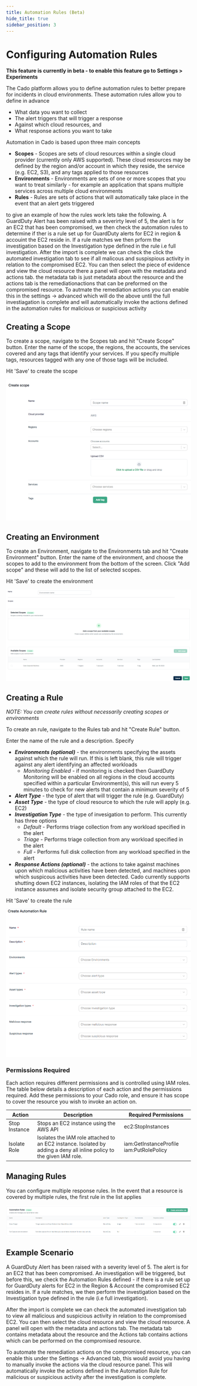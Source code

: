 ```yaml
---
title: Automation Rules (Beta)
hide_title: true
sidebar_position: 3
---
```


# Configuring Automation Rules

**This feature is currently in beta - to enable this feature go to Settings > Experiments**

The Cado platform allows you to define automation rules to better prepare for incidents in cloud environments. These automation rules allow you to define in advance
* What data you want to collect
* The alert triggers that will trigger a response
* Against which cloud resources, and
* What response actions you want to take

Automation in Cado is based upon three main concepts
* **Scopes** - Scopes are sets of cloud resources within a single cloud provider (currently only AWS supported). These cloud resources may be defined by the region and/or account in which they reside, the service (e.g. EC2, S3), and any tags applied to those resources
* **Environments** - Environments are sets of one or more scopes that you want to treat similarly - for example an application that spans multiple services across multiple cloud environments
* **Rules** - Rules are sets of actions that will automatically take place in the event that an alert gets triggered

to give an example of how the rules work lets take the following. A GuardDuty Alert has been raised with a severirty level of 5, the alert is for an EC2 that has been compromised, we then check the automation rules to determine if ther is a rule set up for GuardDuty alerts for EC2  in region & accouint the EC2 reside in. If a rule matches we then prform the investigation based on the Investigation type defined in the rule i.e full investigation. After the import is complete we can check the click the automated investigation tab to see if all malicous and suspispious activity in relation to the compromised EC2. You can then select the piece of evidence and view the cloud resource there a panel will open with the metadata and actions tab. the metadata tab is just metadata about the resource and the actions tab is the remediationactions that can be preformed on the compromised resource. To autmate the remediation actions you can enable this in the settings -> advanced which will do the above until the full investiagation is complete and will automatically invoke the actions defined in the automation rules for malicious or suspicious activity 

## Creating a Scope

To create a scope, navigate to the Scopes tab and hit "Create Scope" button. Enter the name of the scope, the regions, the accounts, the services covered and any tags that identify your services. If you specify multiple tags, resources tagged with any one of those tags will be included.

Hit 'Save' to create the scope

![Create Scope](/img/scopes.png)

## Creating an Environment

To create an Environment, navigate to the Environments tab and hit "Create Environment" button. Enter the name of the environment, and choose the scopes to add to the environment from the bottom of the screen. Click "Add scope" and these will add to the list of selected scopes.

Hit 'Save' to create the environment

![Create Environments](/img/environments.png)

## Creating a Rule

*NOTE: You can create rules without necessarily creating scopes or environments*

To create an rule, navigate to the Rules tab and hit "Create Rule" button.

Enter the name of the rule and a description. Specify

* ***Environments (optional)*** - the environments specifying the assets against which the rule will run. If this is left blank, this rule will trigger against any alert identifying an affected workloads
    * *Monitoring Enabled* - if monitoring is checked then GuardDuty Monitoring will be enabled on all regions in the cloud accounts specified within a particular Environment(s), this will run every 5 minutes to check for new alerts that contain a minimum severity of 5
* ***Alert Type***  - the type of alert that will trigger the rule (e.g. GuardDuty)
* ***Asset Type*** - the type of cloud resource to which the rule will apply (e.g. EC2)
* ***Investigation Type*** - the type of invesigation to perform. This currently has three options
    * *Default* - Performs triage collection from any workload specified in the alert
    * *Triage* - Performs triage collection from any workload specified in the alert
    * *Full* - Performs full disk collection from any workload specified in the alert
* ***Response Actions (optional)*** - the actions to take against machines upon which malicious activities have been detected, and machines upon which suspicous activities have been detected. Cado currently supports shutting down EC2 instances, isolating the IAM roles of that the EC2 instance assumes and isolate security group attached to the EC2.

Hit 'Save' to create the rule

![Create Rule](/img/rules.png)

### Permissions Required
Each action requires different permissions and is controlled using IAM roles. The table below details a description of each action and the permissions required. Add these permissions to your Cado role, and ensure it has scope to cover the resource you wish to invoke an action on.

| Action | Description | Required Permissions
| -------- | ----------- | ----------|
| Stop Instance | Stops an EC2 instance using the AWS API | ec2:StopInstances |
| Isolate Role | Isolates the IAM role attached to an EC2 instance. Isolated by adding a deny all inline policy to the given IAM role. | iam:GetInstanceProfile iam:PutRolePolicy |

## Managing Rules ##

You can configure multiple response rules. In the event that a resource is covered by multiple rules, the first rule in the list applies

![Manage Rules](/img/rules-list.png)

## Example Scenario ##

A GuardDuty Alert has been raised with a severity level of 5. The alert is for an EC2 that has been compromised. An investigation will be triggered, but before this, we check the Automation Rules defined - if there is a rule set up for GuardDuty alerts for EC2  in the Region & Account the compromised EC2 resides in.
If a rule matches, we then perform the investigation based on the Investigation type defined in the rule (i.e full investigation).

After the import is complete we can check the automated investigation tab to view all malicious and suspicious activity in relation to the compromised EC2.
You can then select the cloud resource and view the cloud resource. A panel will open with the metadata and actions tab. The metadata tab contains metadata about the resource and the Actions tab contains actions which can be performed on the compromised resource.

To automate the remediation actions on the compromised resource, you can enable this under the Settings -> Advanced tab, this would avoid you having to manually invoke the actions via the cloud resource panel. This will automatically invoke the actions defined in the Automation Rule for malicious or suspicious activity after the investigation is complete.